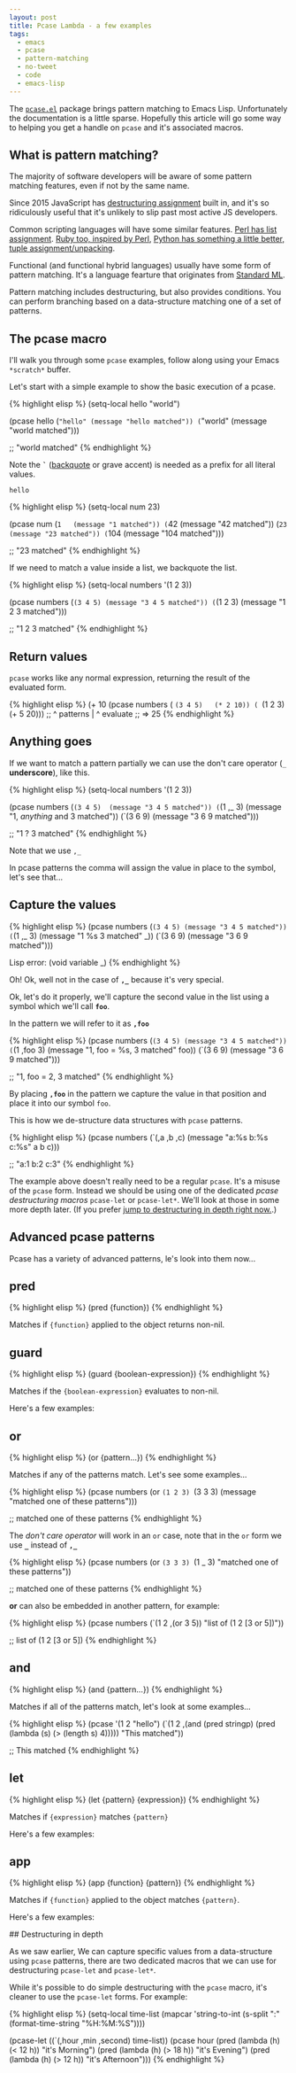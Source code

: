 ```yaml
---
layout: post
title: Pcase Lambda - a few examples
tags:
  - emacs
  - pcase
  - pattern-matching
  - no-tweet
  - code
  - emacs-lisp
---
```


The
[`pcase.el`](http://repo.or.cz/w/emacs.git/blob/HEAD:/lisp/emacs-lisp/pcase.el) package
brings pattern matching to Emacs Lisp.  Unfortunately the
documentation is a little sparse.  Hopefully this article will go some
way to helping you get a handle on `pcase` and it's associated macros.

## What is pattern matching?

The majority of software developers will be aware of some pattern
matching features, even if not by the same name.

Since 2015 JavaScript has [destructuring assignment][js-destrukt]
built in, and it's so ridiculously useful that it's unlikely to slip
past most active JS developers.

Common scripting languages will have some similar
features. [Perl has list assignment][perl-la]. [Ruby too, inspired by Perl][ruby-la],
[Python has something a little better, tuple assignment/unpacking][python-ma].

Functional (and functional hybrid languages) usually have some form of
pattern matching. It's a language fearture that originates
from [Standard ML][standard-ml].

Pattern matching includes destructuring, but also provides conditions.
You can perform branching based on a data-structure matching one of a
set of patterns.

## The pcase macro

I'll walk you through some `pcase` examples, follow along using your Emacs
`*scratch*` buffer.

Let's start with a simple example to show the basic execution of a pcase.

{% highlight elisp %}
(setq-local hello "world")

(pcase hello
  (`"hello" (message "hello matched"))
  (`"world" (message "world matched")))

;; "world matched"
{% endhighlight %}

Note the **<code>`</code>** ([backquote][bq] or grave accent) is
needed as a prefix for all literal values.

```
hello
```

{% highlight elisp %}
(setq-local num 23)

(pcase num
  (`1   (message "1 matched"))
  (`42  (message "42 matched"))
  (`23  (message "23 matched"))
  (`104 (message "104 matched")))

;; "23 matched"
{% endhighlight %}

If we need to match a value inside a list, we backquote the list.

{% highlight elisp %}
(setq-local numbers '(1 2 3))

(pcase numbers
  (`(3 4 5) (message "3 4 5 matched"))
  (`(1 2 3) (message "1 2 3 matched")))

;; "1 2 3 matched"
{% endhighlight %}

## Return values

`pcase` works like any normal expression, returning the result of the evaluated form.

{% highlight elisp %}
(+ 10 (pcase numbers
              ( `(3 4 5)   (* 2 10))
              ( `(1 2 3)   (+ 5 20)))
           ;; ^ patterns | ^ evaluate
;; => 25
{% endhighlight %}

## Anything goes

If we want to match a pattern partially we can use the don't care operator (`_` **underscore**), like this.

{% highlight elisp %}
(setq-local numbers '(1 2 3))

(pcase numbers
  (`(3 4 5)  (message "3 4 5 matched"))
  (`(1 ,_ 3) (message "1, *anything* and 3 matched"))
  (`(3 6 9)  (message "3 6 9 matched")))

;; "1 ? 3 matched"
{% endhighlight %}

Note that we use `,_`

In pcase patterns the comma will assign the value in place to the
symbol, let's see that...

## Capture the values

{% highlight elisp %}
(pcase numbers
  (`(3 4 5) (message "3 4 5 matched"))
  (`(1 ,_ 3) (message "1 %s 3 matched" _))
  (`(3 6 9) (message "3 6 9 matched")))

Lisp error: (void variable _)
{% endhighlight %}

Oh! Ok, well not in the case of **`,_`** because it's very special.

Ok, let's do it properly, we'll capture the second value in the list
using a symbol which we'll call **`foo`**.

In the pattern we will refer to it as **`,foo`**

{% highlight elisp %}
(pcase numbers
  (`(3 4 5) (message "3 4 5 matched"))
  (`(1 ,foo 3) (message "1, foo = %s, 3 matched" foo))
  (`(3 6 9) (message "3 6 9 matched")))

;; "1, foo = 2, 3 matched"
{% endhighlight %}

By placing **`,foo`** in the pattern we capture the value in that
position and place it into our symbol `foo`.

This is how we de-structure data structures with `pcase` patterns.

{% highlight elisp %}
(pcase numbers
  (`(,a ,b ,c) (message "a:%s b:%s c:%s" a b c)))

;; "a:1 b:2 c:3"
{% endhighlight %}

The example above doesn't really need to be a regular `pcase`.  It's a
misuse of the `pcase` form.  Instead we should be using one of the
dedicated *pcase destructuring macros* `pcase-let` or `pcase-let*`.
We'll look at those in some more depth
later.  (If you prefer [jump to destructuring in depth right now.](#destructuring).)

## Advanced pcase patterns

Pcase has a variety of advanced patterns, le's look into them now...

## pred

{% highlight elisp %}
(pred {function})
{% endhighlight %}

Matches if `{function}` applied to the object returns non-nil.

## guard

{% highlight elisp %}
(guard {boolean-expression})
{% endhighlight %}

Matches if the `{boolean-expression}` evaluates to non-nil.

Here's a few examples:

## or

{% highlight elisp %}
(or {pattern...})
{% endhighlight %}

Matches if any of the patterns match. Let's see some examples...

{% highlight elisp %}
(pcase numbers
  (or `(1 2 3) `(3 3 3) (message "matched one of these patterns")))

;; matched one of these patterns
{% endhighlight %}

The _don't care operator_ will work in an `or` case, note that in the `or` form we use **`_`**
instead of **`,_`**

{% highlight elisp %}
(pcase numbers
  (or `(3 3 3) `(1 _ 3) "matched one of these patterns"))

;; matched one of these patterns
{% endhighlight %}

**or** can also be embedded in another pattern, for example:

{% highlight elisp %}
(pcase numbers
  (`(1 2 ,(or 3 5)) "list of (1 2 [3 or 5])"))

;; list of (1 2 [3 or 5])
{% endhighlight %}

## and

{% highlight elisp %}
(and {pattern...})
{% endhighlight %}

Matches if all of the patterns match, let's look at some examples...

{% highlight elisp %}
(pcase '(1 2 "hello")
  (`(1 2
       ,(and (pred stringp)
             (pred (lambda (s) (> (length s) 4)))))
   "This matched"))

;; This matched
{% endhighlight %}

## let

{% highlight elisp %}
(let {pattern} {expression})
{% endhighlight %}

Matches if `{expression}` matches `{pattern}`

Here's a few examples:

## app

{% highlight elisp %}
(app {function} {pattern})
{% endhighlight %}

Matches if `{function}` applied to the object matches `{pattern}`.

Here's a few examples:

<a name="destructuring"/>
## Destructuring in depth

As we saw earlier, We can capture specific values from a
data-structure using `pcase` patterns, there are two dedicated macros
that we can use for destructuring `pcase-let` and `pcase-let*`.

While it's possible to do simple destructuring with the `pcase` macro, it's cleaner to use the `pcase-let` forms. For example:

{% highlight elisp %}
(setq-local time-list
            (mapcar
             'string-to-int
             (s-split ":" (format-time-string "%H:%M:%S"))))

(pcase-let  ((`(,hour ,min ,second) time-list))
  (pcase hour
    (pred (lambda (h) (< 12 h)) "it's Morning")
    (pred (lambda (h) (> 18 h)) "it's Evening")
    (pred (lambda (h) (> 12 h)) "it's Afternoon")))
{% endhighlight %}


[js-destrukt]: https://developer.mozilla.org/en/docs/Web/JavaScript/Reference/Operators/Destructuring_assignment
[python-ma]: http://openbookproject.net/thinkcs/python/english3e/tuples.html#tuple-assignment
[perl-la]: http://docstore.mik.ua/orelly/perl4/lperl/ch03_04.htm
[ruby-la]: http://tony.pitluga.com/2011/08/08/destructuring-with-ruby.html
[standard-ml]: https://en.wikipedia.org/wiki/Standard_ML
[john-wiegley-post]: http://newartisans.com/2016/01/pattern-matching-with-pcase/
[bq]: https://www.gnu.org/software/emacs/manual/html_node/elisp/Backquote.html
